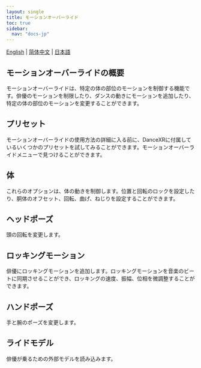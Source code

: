 ```yaml
---
layout: single
title: モーションオーバーライド
toc: true
sidebar:
  nav: "docs-jp"
---
```

[English](/dancexr/features/motion_override) | [简体中文](/zh/dancexr/features/motion_override) | [日本語](/jp/dancexr/features/motion_override)


## モーションオーバーライドの概要
モーションオーバーライドは、特定の体の部位のモーションを制御する機能です。俳優のモーションを制限したり、ダンスの動きにモーションを追加したり、特定の体の部位のモーションを変更することができます。

## プリセット
モーションオーバーライドの使用方法の詳細に入る前に、DanceXRに付属しているいくつかのプリセットを試してみることができます。モーションオーバーライドメニューで見つけることができます。

## 体
これらのオプションは、体の動きを制御します。位置と回転のロックを設定したり、胴体のオフセット、回転、曲げ、ねじりを設定することができます。

## ヘッドポーズ
頭の回転を変更します。

## ロッキングモーション
俳優にロッキングモーションを追加します。ロッキングモーションを音楽のビートに同期させることができ、ロッキングの速度、振幅、位相を微調整することができます。

## ハンドポーズ
手と腕のポーズを変更します。

## ライドモデル
俳優が乗るための外部モデルを読み込みます。